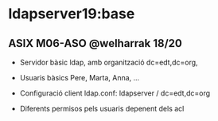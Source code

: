 # ldapserver19:base
## ASIX M06-ASO @welharrak 18/20

- Servidor bàsic ldap, amb organització dc=edt,dc=org,

- Usuaris bàsics Pere, Marta, Anna, ...

- Configuració client ldap.conf: ldapserver / dc=edt,dc=org

- Diferents permisos pels usuaris depenent dels acl

